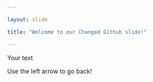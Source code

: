 ```yaml
---

layout: slide

title: "Welcome to our Changed Github slide!"

---
```


Your text

Use the left arrow to go back!
